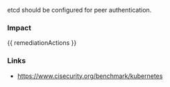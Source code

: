 
etcd should be configured for peer authentication.

### Impact
<!-- Add Impact here -->

<!-- DO NOT CHANGE -->
{{ remediationActions }}

### Links
- https://www.cisecurity.org/benchmark/kubernetes



